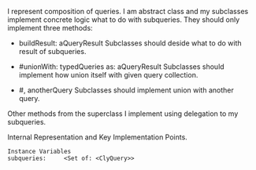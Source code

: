 I represent composition of queries. 
I am abstract class and my subclasses implement concrete logic what to do with subqueries.
They should only implement three methods: 

- buildResult: aQueryResult 
Subclasses should deside what to do with result of subqueries.

- #unionWith: typedQueries as: aQueryResult
Subclasses should implement how union itself with given query collection.

- #, anotherQuery 
Subclasses should implement union with another query.

Other methods from the superclass I implement using delegation to my subqueries.
 
Internal Representation and Key Implementation Points.

    Instance Variables
	subqueries:		<Set of: <ClyQuery>>